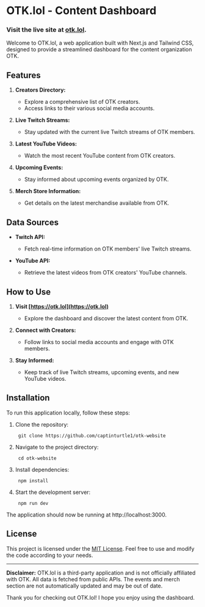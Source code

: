 # OTK.lol - Content Dashboard

### Visit the live site at [otk.lol](https://otk.lol).

Welcome to OTK.lol, a web application built with Next.js and Tailwind CSS, designed to provide a streamlined dashboard for the content organization OTK.

## Features

1. **Creators Directory:**
   - Explore a comprehensive list of OTK creators.
   - Access links to their various social media accounts.

2. **Live Twitch Streams:**
   - Stay updated with the current live Twitch streams of OTK members.

3. **Latest YouTube Videos:**
   - Watch the most recent YouTube content from OTK creators.

4. **Upcoming Events:**
   - Stay informed about upcoming events organized by OTK.

5. **Merch Store Information:**
   - Get details on the latest merchandise available from OTK.

## Data Sources

- **Twitch API:**
  - Fetch real-time information on OTK members' live Twitch streams.

- **YouTube API:**
  - Retrieve the latest videos from OTK creators' YouTube channels.

## How to Use

1. **Visit [https://otk.lol](https://otk.lol)**
   - Explore the dashboard and discover the latest content from OTK.

2. **Connect with Creators:**
   - Follow links to social media accounts and engage with OTK members.

3. **Stay Informed:**
   - Keep track of live Twitch streams, upcoming events, and new YouTube videos.

## Installation

To run this application locally, follow these steps:

1. Clone the repository:

        git clone https://github.com/captinturtle1/otk-website

2. Navigate to the project directory:

        cd otk-website

3. Install dependencies:

        npm install

4. Start the development server:

        npm run dev

The application should now be running at http://localhost:3000.

## License

This project is licensed under the [MIT License](LICENSE). Feel free to use and modify the code according to your needs.

---

**Disclaimer:** OTK.lol is a third-party application and is not officially affiliated with OTK. All data is fetched from public APIs. The events and merch section are not automatically updated and may be out of date.

Thank you for checking out OTK.lol! I hope you enjoy using the dashboard.
